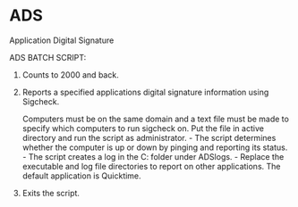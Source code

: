 # ADS
Application Digital Signature

ADS BATCH SCRIPT:
1. Counts to 2000 and back.
2. Reports a specified applications digital signature information using Sigcheck.

	Computers must be on the same domain and a text file must be made to specify which computers 
	 to run sigcheck on. Put the file in active directory and run the script as administrator.
       - The script determines whether the computer is up or down by pinging and reporting its status. 
       - The script creates a log in the C: folder under ADSlogs.
       - Replace the executable and log file directories to report on other applications. 
         The default application is Quicktime. 
 
3. Exits the script.

